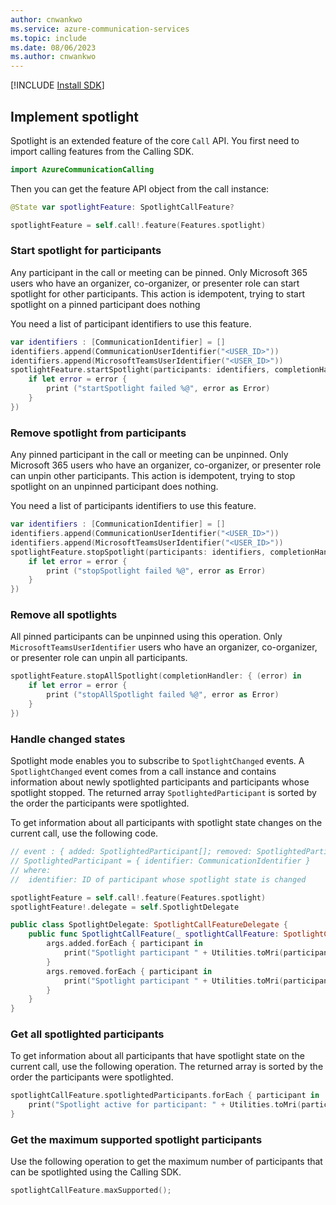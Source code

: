 ```yaml
---
author: cnwankwo
ms.service: azure-communication-services
ms.topic: include
ms.date: 08/06/2023
ms.author: cnwankwo
---
```

[!INCLUDE [Install SDK](../install-sdk/install-sdk-ios.md)]

## Implement spotlight

Spotlight is an extended feature of the core `Call` API. You first need to import calling features from the Calling SDK.

```swift
import AzureCommunicationCalling
```

Then you can get the feature API object from the call instance:

```swift
@State var spotlightFeature: SpotlightCallFeature?

spotlightFeature = self.call!.feature(Features.spotlight)
```

### Start spotlight for participants

Any participant in the call or meeting can be pinned. Only Microsoft 365 users who have an organizer, co-organizer, or presenter role can start spotlight for other participants. This action is idempotent, trying to start spotlight on a pinned participant does nothing

You need a list of participant identifiers to use this feature.

```swift 
var identifiers : [CommunicationIdentifier] = []
identifiers.append(CommunicationUserIdentifier("<USER_ID>"))
identifiers.append(MicrosoftTeamsUserIdentifier("<USER_ID>"))
spotlightFeature.startSpotlight(participants: identifiers, completionHandler: { (error) in
    if let error = error {
        print ("startSpotlight failed %@", error as Error)
    }
})
```

### Remove spotlight from participants

Any pinned participant in the call or meeting can be unpinned. Only Microsoft 365 users who have an organizer, co-organizer, or presenter role can unpin other participants. This action is idempotent, trying to stop spotlight on an unpinned participant does nothing.

You need a list of participants identifiers to use this feature.

```swift
var identifiers : [CommunicationIdentifier] = []
identifiers.append(CommunicationUserIdentifier("<USER_ID>"))
identifiers.append(MicrosoftTeamsUserIdentifier("<USER_ID>"))
spotlightFeature.stopSpotlight(participants: identifiers, completionHandler: { (error) in
    if let error = error {
        print ("stopSpotlight failed %@", error as Error)
    }
})
```

### Remove all spotlights

All pinned participants can be unpinned using this operation. Only `MicrosoftTeamsUserIdentifier` users who have an organizer, co-organizer, or presenter role can unpin all participants.

```swift
spotlightFeature.stopAllSpotlight(completionHandler: { (error) in
    if let error = error {
        print ("stopAllSpotlight failed %@", error as Error)
    }
})
```

### Handle changed states

Spotlight mode enables you to subscribe to `SpotlightChanged` events. A `SpotlightChanged` event comes from a call instance and contains information about newly spotlighted participants and participants whose spotlight stopped. The returned array `SpotlightedParticipant` is sorted by the order the participants were spotlighted.

To get information about all participants with spotlight state changes on the current call, use the following code.

```swift
// event : { added: SpotlightedParticipant[]; removed: SpotlightedParticipant[] }
// SpotlightedParticipant = { identifier: CommunicationIdentifier }
// where: 
//  identifier: ID of participant whose spotlight state is changed

spotlightFeature = self.call!.feature(Features.spotlight)
spotlightFeature!.delegate = self.SpotlightDelegate

public class SpotlightDelegate: SpotlightCallFeatureDelegate {
    public func SpotlightCallFeature(_ spotlightCallFeature: SpotlightCallFeature, didChangeSpotlight args: SpotlightChangedEventArgs) {
        args.added.forEach { participant in
            print("Spotlight participant " + Utilities.toMri(participant.identifier) +  "is ON")
        }
        args.removed.forEach { participant in
            print("Spotlight participant " + Utilities.toMri(participant.identifier) +  "is OFF")
        }
    }
}
```

### Get all spotlighted participants

To get information about all participants that have spotlight state on the current call, use the following operation. The returned array is sorted by the order the participants were spotlighted.

``` swift
spotlightCallFeature.spotlightedParticipants.forEach { participant in
    print("Spotlight active for participant: " + Utilities.toMri(participant.identifier))
}
```

### Get the maximum supported spotlight participants

Use the following operation to get the maximum number of participants that can be spotlighted using the Calling SDK.

``` swift
spotlightCallFeature.maxSupported();
```